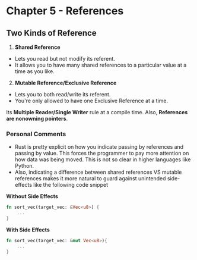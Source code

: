 # Chapter 5 - References

## Two Kinds of Reference
1. **Shared Reference**
- Lets you read but not modify its referent.
- It allows you to have many shared references to a particular value at a time as you like.

2. **Mutable Reference/Exclusive Reference**
- Lets you to both read/write its referent.
- You're only allowed to have one Exclusive Reference at a time.

Its **Multiple Reader/Single Writer** rule at a compile time. Also, **References are nonowning pointers**.


### Personal Comments
- Rust is pretty explicit on how you indicate passing by references and passing by value. This forces the programmer to pay more attention on how data was being moved. This is not so clear in higher languages like Python.
- Also, indicating a difference between shared references VS mutable references makes it more natural to guard against unintended side-effects like the following code snippet

**Without Side Effects**
```rust
fn sort_vec(target_vec: &Vec<u8>) {
    ...
}
```

**With Side Effects**
```rust
fn sort_vec(target_vec: &mut Vec<u8>){
    ...
}
```